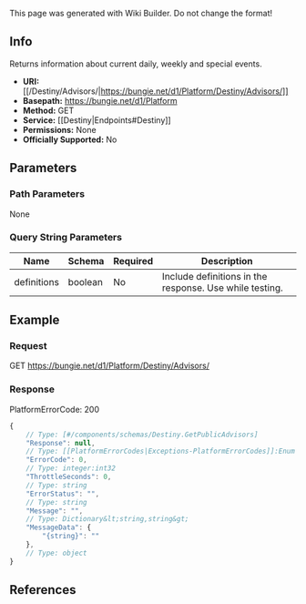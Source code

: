 <span class="wiki-builder">This page was generated with Wiki Builder. Do not change the format!</span>

## Info
Returns information about current daily, weekly and special events.

* **URI:** [[/Destiny/Advisors/|https://bungie.net/d1/Platform/Destiny/Advisors/]]
* **Basepath:** https://bungie.net/d1/Platform
* **Method:** GET
* **Service:** [[Destiny|Endpoints#Destiny]]
* **Permissions:** None
* **Officially Supported:** No

## Parameters
### Path Parameters
None

### Query String Parameters
Name | Schema | Required | Description
---- | ------ | -------- | -----------
definitions | boolean | No | Include definitions in the response. Use while testing.

## Example
### Request
GET https://bungie.net/d1/Platform/Destiny/Advisors/

### Response
PlatformErrorCode: 200
```javascript
{
    // Type: [#/components/schemas/Destiny.GetPublicAdvisors]
    "Response": null,
    // Type: [[PlatformErrorCodes|Exceptions-PlatformErrorCodes]]:Enum
    "ErrorCode": 0,
    // Type: integer:int32
    "ThrottleSeconds": 0,
    // Type: string
    "ErrorStatus": "",
    // Type: string
    "Message": "",
    // Type: Dictionary&lt;string,string&gt;
    "MessageData": {
        "{string}": ""
    },
    // Type: object
}

```

## References
